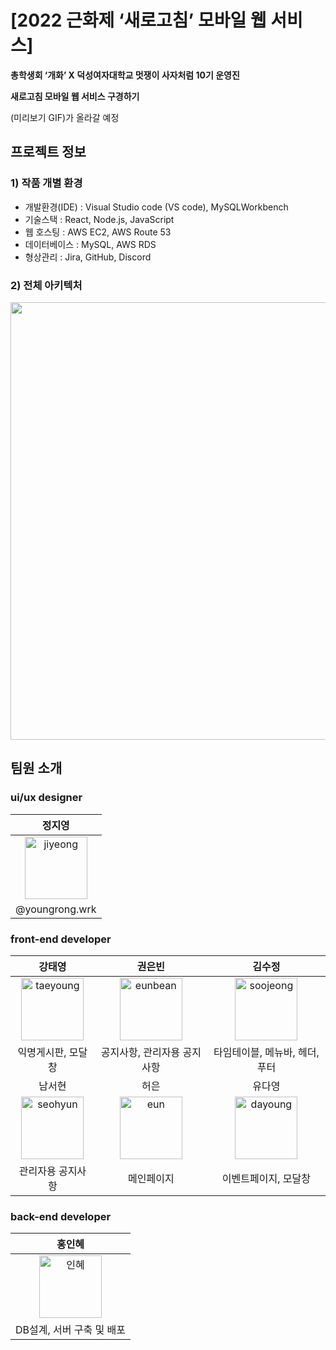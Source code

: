 # [2022 근화제 ‘새로고침’ 모바일 웹 서비스]

**총학생회 ‘개화’ X 덕성여자대학교 멋쟁이 사자처럼 10기 운영진**

**새로고침 모바일 웹 서비스 구경하기** 

(미리보기 GIF)가 올라갈 예정

## 프로젝트 정보

### 1) 작품 개별 환경

- 개발환경(IDE) : Visual Studio code (VS code), MySQLWorkbench
- 기술스택 : React, Node.js, JavaScript
- 웹 호스팅 : AWS EC2, AWS Route 53
- 데이터베이스 : MySQL, AWS RDS
- 형상관리 : Jira, GitHub, Discord

### 2) 전체 아키텍처
<img src="https://user-images.githubusercontent.com/64454313/169698725-e2f8ed7d-34cb-4440-8915-f5b2f36affc3.png" width="700px"/>

## 팀원 소개

### ui/ux designer

| 정지영 |
| :---: |
|<img width="100" alt="jiyeong" src="https://user-images.githubusercontent.com/64454313/169698857-f048d695-3a17-414a-b5ab-50ab4c0f3143.jpeg">|
| @youngrong.wrk|

### front-end developer

| 강태영 | 권은빈| 김수정 |
| :---: | :---: | :---: | 
|<img width="100" alt="taeyoung" src="https://user-images.githubusercontent.com/64454313/169698884-06c50e80-74fa-455a-8fae-de606622416d.png"> | <img width="100" alt="eunbean" src="https://user-images.githubusercontent.com/64454313/169698892-ec68f463-17e4-404c-b2bb-ca3a1a072330.jpeg">| <img width="100" alt="soojeong" src="https://user-images.githubusercontent.com/64454313/169698898-662eadaa-30ec-4bbd-bed8-2e217e0ba74b.jpeg"> |
| 익명게시판, 모달창 | 공지사항, 관리자용 공지사항  | 타임테이블,  메뉴바, 헤더, 푸터 |
| 남서현 | 허은 | 유다영 |
|<img width="100" alt="seohyun" src="https://user-images.githubusercontent.com/64454313/169698903-4c7f7911-d741-4a29-b75d-33986bc4807a.jpeg"> | <img width="100" alt="eun" src="https://user-images.githubusercontent.com/64454313/169698910-34c5c4d9-73f4-4cee-bd7d-9f027d83e2ed.jpeg"> | <img width="100" alt="dayoung" src="https://user-images.githubusercontent.com/64454313/169698921-60ab9615-d128-40ee-902d-aef78b8c29be.jpeg"> |
| 관리자용 공지사항 | 메인페이지 | 이벤트페이지, 모달창|

### back-end developer

| 홍인혜 |
| :---: |
| <img width="100" alt="인혜" src="https://user-images.githubusercontent.com/64454313/169699479-da5ac649-f506-4ea2-9c23-a1674ed72443.jpeg"> |
| DB설계, 서버 구축 및 배포 |
